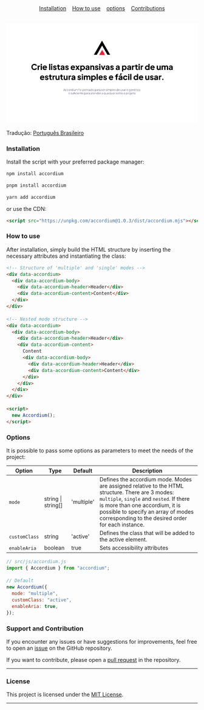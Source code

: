 <div align="center">
  <a href="#installation">Installation</a> 
  &nbsp;&nbsp;
  <a href="#how-to-use">How to use</a> 
  &nbsp;&nbsp;
  <a href="#options">options</a>
  &nbsp;&nbsp;
  <a href="#support-and-contribution">Contributions</a>
</div>

<br>

![Accordium banner](/src/imgs/accordium-cover-pt-BR.png)

Tradução: [Português Brasileiro](./README.md)

### Installation

Install the script with your preferred package manager:

```javascript
npm install accordium
```

```javascript
pnpm install accordium
```

```javascript
yarn add accordium
```

or use the CDN:

```html
<script src="https://unpkg.com/accordium@1.0.3/dist/accordium.mjs"></script>
```

### How to use

After installation, simply build the HTML structure by inserting the necessary attributes and instantiating the class:

```html
<!-- Structure of 'multiple' and 'single' modes -->
<div data-accordium>
  <div data-accordium-body>
    <div data-accordium-header>Header</div>
    <div data-accordium-content>Content</div>
  </div>
</div>

<!-- Nested mode structure -->
<div data-accordium>
  <div data-accordium-body>
    <div data-accordium-header>Header</div>
    <div data-accordium-content>
      Content
      <div data-accordium-body>
        <div data-accordium-header>Header</div>
        <div data-accordium-content>Content</div>
      </div>
    </div>
  </div>
</div>

<script>
  new Accordium();
</script>
```

### Options

It is possible to pass some options as parameters to meet the needs of the project:

| Option        | Type               | Default    | Description                                                                                                                                                                                                                                                                 |
| ------------- | ------------------ | ---------- | --------------------------------------------------------------------------------------------------------------------------------------------------------------------------------------------------------------------------------------------------------------------------- |
| `mode`        | string \| string[] | 'multiple' | Defines the accordium mode. Modes are assigned relative to the HTML structure. There are 3 modes: `multiple`, `single` and `nested`. If there is more than one accordium, it is possible to specify an array of modes corresponding to the desired order for each instance. |
| `customClass` | string             | 'active'   | Defines the class that will be added to the active element.                                                                                                                                                                                                                 |
| `enableAria`  | boolean            | true       | Sets accessibility attributes                                                                                                                                                                                                                                               |

```javascript
// src/js/accordium.js
import { Accordium } from "accordium";

// Default
new Accordium({
  mode: "multiple",
  customClass: "active",
  enableAria: true,
});
```

### Support and Contribution

If you encounter any issues or have suggestions for improvements, feel free to open an [issue](https://github.com/sonidolabs/accordium/issues) on the GitHub repository.

If you want to contribute, please open a [pull request](https://github.com/sonidolabs/accordium/pulls) in the repository.

---

### License

This project is licensed under the [MIT License](https://opensource.org/licenses/MIT).

---
